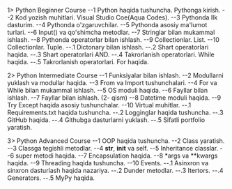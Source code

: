 1> Python Beginner Course
    --1 Python haqida tushuncha. Pythonga kirish.
    --2 Kod yozish muhitlari. Visual Studio Coe(Aqua Codes).
    --3 Pythonda Ilk dasturim.
    --4 Pythonda o'zgaruvchilar.
    --5 Pythonda asosiy ma'lumot turlari.
    --6 Input() va qo'shimcha metodlar.
    --7 Stringlar bilan mukammal ishlash.
    --8 Pythonda operatorlar bilan ishlash.
    --9 Collectionlar. List.
    --10 Collectionlar. Tuple.
    --.1 Dictonary bilan ishlash.
    --.2 Shart operatorlari haqida.
    --.3 Shart operatorlari AND.
    --.4 Takrorlanish operatorlari. While haqida.
    --.5 Takrorlanish operatorlari. For haqida.

2> Python Intermediate Course
    --1 Funksiyalar bilan ishlash.
    --2 Modullarni yuklash va modullar haqida.
    --3 From va Import tushunchalari.
    --4 For va While bilan mukammal ishlash. 
    --5 OS moduli haqida. 
    --6 Fayllar bilan ishlash. 
    --7 Fayllar bilan ishlash. (2- qism)
    --8 Datetime moduli haqida.
    --9 Try Except haqida asosiy tushunchalar.
    --10 Virtual muhitlar.
    --.1 Requirements.txt haqida tushuncha.
    --.2 Logginglar haqida tushuncha.
    --.3 GitHub haqida.
    --.4 Githubga dasturlarni yuklash.
    --.5 Sifatli portfolio yaratish.

3> Python Advanced Course
    --1 OOP haqida tushuncha. 
    --2 Class yaratish.
    --3 Classga tegishli metodlar.
    --4 __str__, __init__ va self.
    --5 Inheritance classlar.
    --6 super metodi haqida.
    --7 Encapsulation haqida.
    --8 *args va **kwargs haqida.
    --9 Threading haqida tushuncha.
    --10 Events.
    --.1 Asinxron va sinxron dasturlash haqida nazariya.
    --.2 Dunder metodlar.
    --.3 Itertors.
    --.4 Generators.
    --.5 MyPy haqida.
